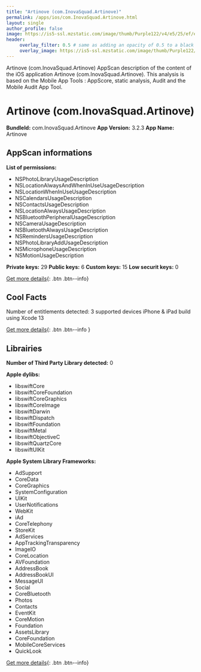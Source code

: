 ```yaml
---
title: "Artinove (com.InovaSquad.Artinove)"
permalink: /apps/ios/com.InovaSquad.Artinove.html
layout: single
author_profile: false
image: https://is5-ssl.mzstatic.com/image/thumb/Purple122/v4/e5/25/ef/e525ef44-6b75-15a7-23ad-2e087d3b327e/AppIcon-0-0-1x_U007emarketing-0-0-0-10-0-0-sRGB-0-0-0-GLES2_U002c0-512MB-85-220-0-0.png/512x512bb.jpg
header: 
     overlay_filter: 0.5 # same as adding an opacity of 0.5 to a black background
     overlay_image: https://is5-ssl.mzstatic.com/image/thumb/Purple122/v4/e5/25/ef/e525ef44-6b75-15a7-23ad-2e087d3b327e/AppIcon-0-0-1x_U007emarketing-0-0-0-10-0-0-sRGB-0-0-0-GLES2_U002c0-512MB-85-220-0-0.png/512x512bb.jpg
---
```

Artinove (com.InovaSquad.Artinove) AppScan description of the content of the iOS application Artinove (com.InovaSquad.Artinove). This analysis is based on the Mobile App Tools : AppScore, static analysis, Audit and the Mobile Audit App Tool.

# Artinove (com.InovaSquad.Artinove)

**BundleId:** com.InovaSquad.Artinove
**App Version:** 3.2.3
**App Name:** Artinove


## AppScan informations 

**List of permissions:** 
- NSPhotoLibraryUsageDescription
- NSLocationAlwaysAndWhenInUseUsageDescription
- NSLocationWhenInUseUsageDescription
- NSCalendarsUsageDescription
- NSContactsUsageDescription
- NSLocationAlwaysUsageDescription
- NSBluetoothPeripheralUsageDescription
- NSCameraUsageDescription
- NSBluetoothAlwaysUsageDescription
- NSRemindersUsageDescription
- NSPhotoLibraryAddUsageDescription
- NSMicrophoneUsageDescription
- NSMotionUsageDescription
  
  
**Private keys:** 29
**Public keys:** 6
**Custom keys:** 15
**Low securit keys:** 0
  
[Get more details](/pricing.html){: .btn .btn--info}

## Cool Facts

Number of entitlements detected: 3
supported devices iPhone & iPad
build using Xcode 13
  
[Get more details](/pricing.html){: .btn .btn--info }

## Librairies 
**Number of Third Party Library detected:** 0


**Apple dylibs:**
- libswiftCore
- libswiftCoreFoundation
- libswiftCoreGraphics
- libswiftCoreImage
- libswiftDarwin
- libswiftDispatch
- libswiftFoundation
- libswiftMetal
- libswiftObjectiveC
- libswiftQuartzCore
- libswiftUIKit


**Apple System Library Frameworks:**
- AdSupport
- CoreData
- CoreGraphics
- SystemConfiguration
- UIKit
- UserNotifications
- WebKit
- iAd
- CoreTelephony
- StoreKit
- AdServices
- AppTrackingTransparency
- ImageIO
- CoreLocation
- AVFoundation
- AddressBook
- AddressBookUI
- MessageUI
- Social
- CoreBluetooth
- Photos
- Contacts
- EventKit
- CoreMotion
- Foundation
- AssetsLibrary
- CoreFoundation
- MobileCoreServices
- QuickLook


  
[Get more details](/pricing.html){: .btn .btn--info}

